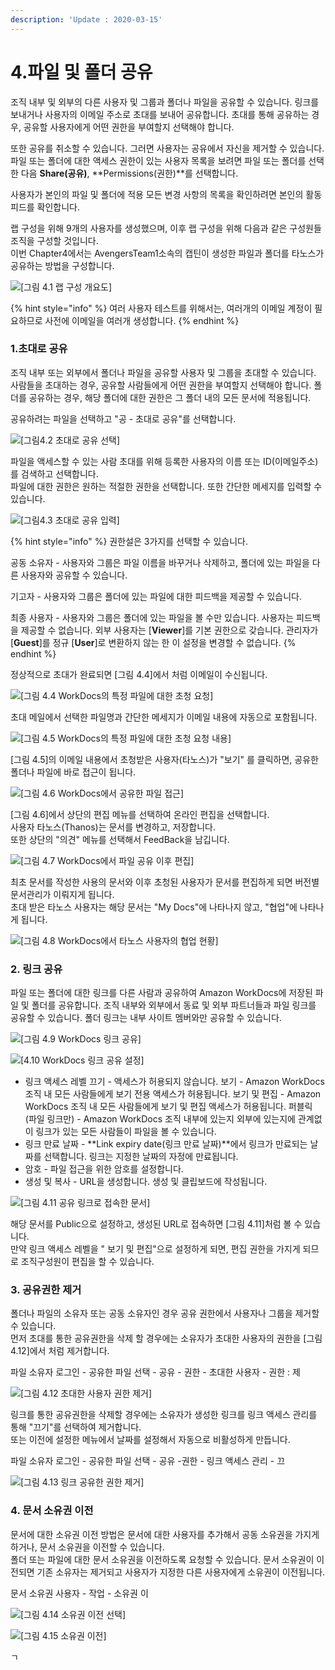 ```yaml
---
description: 'Update : 2020-03-15'
---
```


# 4.파일 및 폴더 공유

조직 내부 및 외부의 다른 사용자 및 그룹과 폴더나 파일을 공유할 수 있습니다. 링크를 보내거나 사용자의 이메일 주소로 초대를 보내어 공유합니다. 초대를 통해 공유하는 경우, 공유할 사용자에게 어떤 권한을 부여할지 선택해야 합니다.

또한 공유를 취소할 수 있습니다. 그러면 사용자는 공유에서 자신을 제거할 수 있습니다. 파일 또는 폴더에 대한 액세스 권한이 있는 사용자 목록을 보려면 파일 또는 폴더를 선택한 다음 **Share\(공유\)**, **Permissions\(권한\)**를 선택합니다.

사용자가 본인의 파일 및 폴더에 적용 모든 변경 사항의 목록을 확인하려면 본인의 활동 피드를 확인합니다.   
  
랩 구성을 위해 9개의 사용자를 생성했으며, 이후 랩 구성을 위해 다음과 같은 구성원들 조직을 구성할 것입니다.  
이번 Chapter4에서는 AvengersTeam1소속의 캡틴이 생성한 파일과 폴더를 타노스가  공유하는 방법을 구성합니다.

![\[&#xADF8;&#xB9BC; 4.1 &#xB7A9; &#xAD6C;&#xC131; &#xAC1C;&#xC694;&#xB3C4;\]](.gitbook/assets/4.1topology.png)

{% hint style="info" %}
여러 사용자 테스트를 위해서는, 여러개의 이메일 계정이 필요하므로 사전에 이메일을 여러개 생성합니다.
{% endhint %}

### **1.초대로 공유**

조직 내부 또는 외부에서 폴더나 파일을 공유할 사용자 및 그룹을 초대할 수 있습니다. 사람들을 초대하는 경우, 공유할 사람들에게 어떤 권한을 부여할지 선택해야 합니다. 폴더를 공유하는 경우, 해당 폴더에 대한 권한은 그 폴더 내의 모든 문서에 적용됩니다.

공유하려는 파일을 선택하고 "공 - 초대로 공유"를 선택합니다.

![\[&#xADF8;&#xB9BC;4.2 &#xCD08;&#xB300;&#xB85C; &#xACF5;&#xC720; &#xC120;&#xD0DD;\]](.gitbook/assets/4.2invite_share1.png)

파일을 액세스할 수 있는 사람 초대를 위해 등록한 사용자의 이름 또는 ID\(이메일주소\)를 검색하고 선택합니다.  
파일에 대한 권한은 원하는 적절한 권한을 선택합니다. 또한 간단한 메세지를 입력할 수 있습니다.

![\[&#xADF8;&#xB9BC;4.3 &#xCD08;&#xB300;&#xB85C; &#xACF5;&#xC720; &#xC785;&#xB825;\]](.gitbook/assets/4.3invite_share2%20%281%29.png)

{% hint style="info" %}
권한설은 3가지를 선택할 수 있습니다.

공동 소유자 - 사용자와 그룹은 파일 이름을 바꾸거나 삭제하고, 폴더에 있는 파일을 다른 사용자와 공유할 수 있습니다.

기고자 - 사용자와 그룹은 폴더에 있는 파일에 대한 피드백을 제공할 수 있습니다.

최종 사용자 - 사용자와 그룹은 폴더에 있는 파일을 볼 수만 있습니다. 사용자는 피드백을 제공할 수 없습니다. 외부 사용자는 \[**Viewer**\]를 기본 권한으로 갖습니다. 관리자가 \[**Guest**\]를 정규 \[**User**\]로 변환하지 않는 한 이 설정을 변경할 수 없습니다.
{% endhint %}

정상적으로 초대가 완료되면 \[그림 4.4\]에서 처럼 이메일이 수신됩니다.

![\[&#xADF8;&#xB9BC; 4.4 WorkDocs&#xC758; &#xD2B9;&#xC815; &#xD30C;&#xC77C;&#xC5D0; &#xB300;&#xD55C; &#xCD08;&#xCCAD; &#xC694;&#xCCAD;\]](.gitbook/assets/4.4invite_share3.png)

초대 메일에서 선택한 파일명과 간단한 메세지가 이메일 내용에 자동으로 포함됩니다.

![\[&#xADF8;&#xB9BC; 4.5 WorkDocs&#xC758; &#xD2B9;&#xC815; &#xD30C;&#xC77C;&#xC5D0; &#xB300;&#xD55C; &#xCD08;&#xCCAD; &#xC694;&#xCCAD; &#xB0B4;&#xC6A9;\]](.gitbook/assets/4.5invite_share4.png)

\[그림 4.5\]의 이메일 내용에서 초청받은 사용자\(타노스\)가 "보기" 를 클릭하면, 공유한 폴더나 파일에 바로 접근이 됩니다.

![\[&#xADF8;&#xB9BC; 4.6 WorkDocs&#xC5D0;&#xC11C; &#xACF5;&#xC720;&#xD55C; &#xD30C;&#xC77C; &#xC811;&#xADFC;\]](.gitbook/assets/4.6invite_share5.png)

\[그림 4.6\]에서 상단의 편집 메뉴를 선택하여 온라인 편집을 선택합니다.  
사용자 타노스\(Thanos\)는 문서를 변경하고, 저장합니다.  
또한 상단의 "의견" 메뉴를 선택해서 FeedBack을 남깁니다.

![\[&#xADF8;&#xB9BC; 4.7 WorkDocs&#xC5D0;&#xC11C; &#xD30C;&#xC77C; &#xACF5;&#xC720; &#xC774;&#xD6C4; &#xD3B8;&#xC9D1;\]](.gitbook/assets/4.7invite_share6.png)

최초 문서를 작성한 사용의 문서와 이후 초청된 사용자가 문서를 편집하게 되면 버전별 문서관리가 이뤄지게 됩니다.  
초대 받은 타노스 사용자는 해당 문서는 "My Docs"에 나타나지 않고, "협업"에 나타나게 됩니다.

![\[&#xADF8;&#xB9BC; 4.8 WorkDocs&#xC5D0;&#xC11C; &#xD0C0;&#xB178;&#xC2A4; &#xC0AC;&#xC6A9;&#xC790;&#xC758; &#xD611;&#xC5C5; &#xD604;&#xD669;\]](.gitbook/assets/4.8invite_share7.png)

### 2. 링크 공유

파일 또는 폴더에 대한 링크를 다른 사람과 공유하여 Amazon WorkDocs에 저장된 파일 및 폴더를 공유합니다. 조직 내부와 외부에서 동료 및 외부 파트너들과 파일 링크를 공유할 수 있습니다. 폴더 링크는 내부 사이트 멤버와만 공유할 수 있습니다.

![\[&#xADF8;&#xB9BC; 4.9 WorkDocs &#xB9C1;&#xD06C; &#xACF5;&#xC720;\]](.gitbook/assets/4.9link_share1.png)

![\[4.10 WorkDocs &#xB9C1;&#xD06C; &#xACF5;&#xC720; &#xC124;&#xC815;\]](.gitbook/assets/4.10link_share2.png)

* 링크 액세스 레벨 끄기 - 액세스가 허용되지 않습니다. 보기 - Amazon WorkDocs 조직 내 모든 사람들에게 보기 전용 액세스가 허용됩니다. 보기 및 편집 - Amazon WorkDocs 조직 내 모든 사람들에게 보기 및 편집 액세스가 허용됩니다. 퍼블릭 \(파일 링크만\) - Amazon WorkDocs 조직 내부에 있는지 외부에 있는지에 관계없이 링크가 있는 모든 사람들이 파일을 볼 수 있습니다. 
* 링크 만료 날짜 - **Link expiry date\(링크 만료 날짜\)**에서 링크가 만료되는 날짜를 선택합니다. 링크는 지정한 날짜의 자정에 만료됩니다. 
* 암호 - 파일 접근을 위한 암호를 설정합니다. 
* 생성 및 복사 - URL을 생성합니다. 생성 및 클립보드에 작성됩니다.

![\[&#xADF8;&#xB9BC; 4.11 &#xACF5;&#xC720; &#xB9C1;&#xD06C;&#xB85C; &#xC811;&#xC18D;&#xD55C; &#xBB38;&#xC11C;\]](.gitbook/assets/4.11link_share3.png)

해당 문서를 Public으로 설정하고, 생성된 URL로 접속하면 \[그림 4.11\]처럼 볼 수 있습니다.  
만약 링크 액세스 레벨을 " 보기 및 편집"으로 설정하게 되면, 편집 권한을 가지게 되므로 조직구성원이 편집을 할 수 있습니다.

### **3. 공유권한 제거**

폴더나 파일의 소유자 또는 공동 소유자인 경우 공유 권한에서 사용자나 그룹을 제거할 수 있습니다.  
먼저 초대를 통한 공유권한을 삭제 할 경우에는 소유자가 초대한 사용자의 권한을 \[그림 4.12\]에서 처럼 제거합니다.

파일 소유자 로그인 - 공유한 파일 선택 - 공유 - 권한 - 초대한 사용자 - 권한 : 제

![\[&#xADF8;&#xB9BC; 4.12 &#xCD08;&#xB300;&#xD55C; &#xC0AC;&#xC6A9;&#xC790; &#xAD8C;&#xD55C; &#xC81C;&#xAC70;\]](.gitbook/assets/4.12invite_delete1.png)

링크를 통한 공유권한을 삭제할 경우에는 소유자가 생성한 링크를 링크 액세스 관리를 통해 "끄기"를 선택하여 제거합니다.  
또는 이전에 설정한 메뉴에서 날짜를 설정해서 자동으로 비활성하게 만듭니다.

파일 소유자 로그인 - 공유한 파일 선택 - 공유 -권한 - 링크 액세스 관리 - 끄

![\[&#xADF8;&#xB9BC; 4.13 &#xB9C1;&#xD06C; &#xACF5;&#xC720;&#xD55C; &#xAD8C;&#xD55C; &#xC81C;&#xAC70;\]](.gitbook/assets/4.13invite_delete2.png)

### **4. 문서 소유권 이전**

문서에 대한 소유권 이전 방법은 문서에 대한 사용자를 추가해서 공동 소유권을 가지게 하거나, 문서 소유권을 이전할 수 있습니다.  
폴더 또는 파일에 대한 문서 소유권을 이전하도록 요청할 수 있습니다. 문서 소유권이 이전되면 기존 소유자는 제거되고 사용자가 지정한 다른 사용자에게 소유권이 이전됩니다.

문서 소유권 사용자 - 작업 - 소유권 이

![\[&#xADF8;&#xB9BC; 4.14 &#xC18C;&#xC720;&#xAD8C; &#xC774;&#xC804; &#xC120;&#xD0DD;\]](.gitbook/assets/4.14ownership_migration1.png)

![\[&#xADF8;&#xB9BC; 4.15 &#xC18C;&#xC720;&#xAD8C; &#xC774;&#xC804;\]](.gitbook/assets/4.15ownership_migration2.png)



ㄱ

